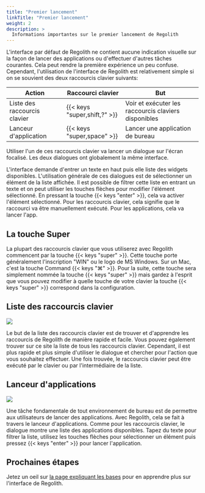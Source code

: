 ```yaml
---
title: "Premier lancement"
linkTitle: "Premier lancement"
weight: 2
description: >
  Informations importantes sur le premier lancement de Regolith
---
```


L'interface par défaut de Regolith ne contient aucune indication visuelle sur la façon de lancer des applications ou d'effectuer d'autres tâches courantes.
Cela peut rendre la première expérience un peu confuse. Cependant, l'utilisation de l'interface de Regolith est relativement simple si on se souvient des
deux raccourcis clavier suivants:

| Action                       | Raccourci clavier            | But                                                  |
| ---------------------------- | ---------------------------- | ---------------------------------------------------- |
| Liste des raccourcis clavier | {{< keys "super,shift,?" >}} | Voir et exécuter les raccourcis claviers disponibles |
| Lanceur d'application        | {{< keys "super,space" >}}   | Lancer une application de bureau                     |

Utiliser l'un de ces raccourcis clavier va lancer un dialogue sur l'écran focalisé. Les deux dialogues ont globalement la même interface.

L'interface demande d'entrer un texte en haut puis elle liste des widgets disponibles.
L'utilisation générale de ces dialogues est de sélectionner un élément de la liste affichée. Il est possible de filtrer cette liste en entrant un texte et on peut utiliser les touches flèches pour modifier l'élément sélectionné. En pressant la touche {{< keys "enter" >}}, cela va activer l'élément sélectionné.
Pour les raccourcis clavier, cela signifie que le raccourci va être manuellement exécuté. Pour les applications, cela va lancer l'app.

## La touche Super

La plupart des raccourcis clavier que vous utiliserez avec Regolith commencent par la touche {{< keys "super" >}}.
Cette touche porte généralement l'inscription "WIN" ou le logo de MS Windows.
Sur un Mac, c'est la touche Command {{< keys "⌘" >}}. Pour la suite, cette touche sera simplement nommée la touche {{< keys "super" >}} mais gardez à l'esprit que vous pouvez modifier à quelle touche de votre clavier la touche {{< keys "super" >}} correspond dans la configuration.

## Liste des raccourcis clavier

![](/images/v-tour/regolith-ilia-keybinding-window.png)

Le but de la liste des raccourcis clavier est de trouver et d'apprendre les raccourcis de Regolith de manière rapide et facile.
Vous pouvez également trouver sur ce site la liste de tous les raccourcis clavier. Cependant, il est plus rapide et plus simple d'utiliser le dialogue et chercher pour l'action que vous souhaitez effectuer. Une fois trouvée, le raccourcis clavier peut être exécuté par le clavier ou par l'intermédiaire de la liste.

## Lanceur d'applications

![](/images/v-tour/regolith-ilia-apps-window.png)

Une tâche fondamentale de tout environnement de bureau est de permettre aux utilisateurs de lancer des applications.
Avec Regolith, cela se fait à travers le lanceur d'applications. Comme pour les raccourcis clavier, le dialogue montre une liste des applications disponibles.
Tapez du texte pour filtrer la liste, utilisez les touches flèches pour sélectionner un élément puis pressez {{< keys "enter" >}} pour lancer l'application.

## Prochaines étapes

Jetez un oeil sur [la page expliquant les bases](../basics) pour en apprendre plus sur l'interface de Regolith.
